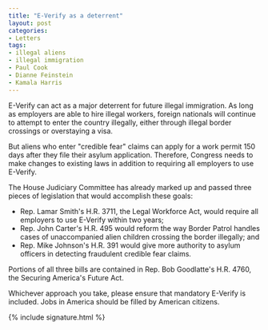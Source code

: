 ```yaml
---
title: "E-Verify as a deterrent"
layout: post
categories:
- Letters
tags:
- illegal aliens
- illegal immigration
- Paul Cook
- Dianne Feinstein
- Kamala Harris
---
```


E-Verify can act as a major deterrent for future illegal immigration. As long as employers are able to hire illegal workers, foreign nationals will continue to attempt to enter the country illegally, either through illegal border crossings or overstaying a visa.

But aliens who enter "credible fear" claims can apply for a work permit 150 days after they file their asylum application. Therefore, Congress needs to make changes to existing laws in addition to requiring all employers to use E-Verify.

The House Judiciary Committee has already marked up and passed three pieces of legislation that would accomplish these goals:

- Rep. Lamar Smith's H.R. 3711, the Legal Workforce Act, would require all employers to use E-Verify within two years;
- Rep. John Carter's H.R. 495 would reform the way Border Patrol handles cases of unaccompanied alien children crossing the border illegally; and
- Rep. Mike Johnson's H.R. 391 would give more authority to asylum officers in detecting fraudulent credible fear claims.

Portions of all three bills are contained in Rep. Bob Goodlatte's H.R. 4760, the Securing America's Future Act.

Whichever approach you take, please ensure that mandatory E-Verify is included. Jobs in America should be filled by American citizens.

{% include signature.html %}
